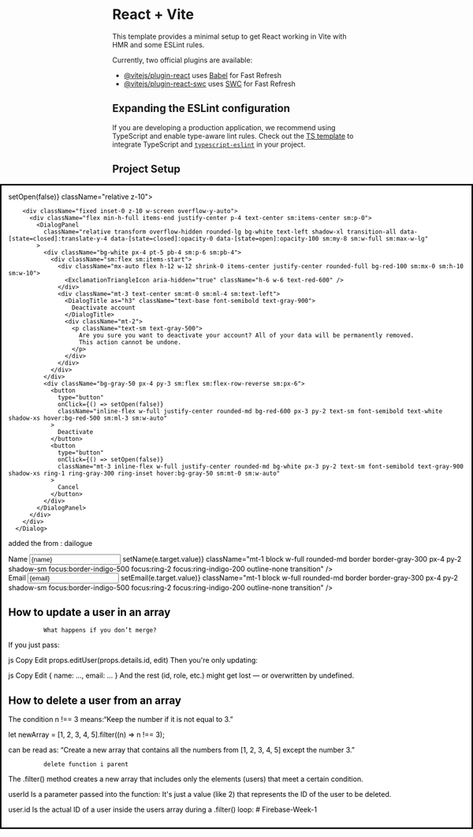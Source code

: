 # React + Vite

This template provides a minimal setup to get React working in Vite with HMR and some ESLint rules.

Currently, two official plugins are available:

- [@vitejs/plugin-react](https://github.com/vitejs/vite-plugin-react/blob/main/packages/plugin-react/README.md) uses [Babel](https://babeljs.io/) for Fast Refresh
- [@vitejs/plugin-react-swc](https://github.com/vitejs/vite-plugin-react-swc) uses [SWC](https://swc.rs/) for Fast Refresh

## Expanding the ESLint configuration

If you are developing a production application, we recommend using TypeScript and enable type-aware lint rules. Check out the [TS template](https://github.com/vitejs/vite/tree/main/packages/create-vite/template-react-ts) to integrate TypeScript and [`typescript-eslint`](https://typescript-eslint.io) in your project.











## Project Setup


   <Dialog open={open} onClose={() => setOpen(false)} className="relative z-10">
        <DialogBackdrop
          className="fixed inset-0 bg-gray-500/75 transition-opacity data-[state=closed]:opacity-0 data-[state=open]:opacity-100"
        />

        <div className="fixed inset-0 z-10 w-screen overflow-y-auto">
          <div className="flex min-h-full items-end justify-center p-4 text-center sm:items-center sm:p-0">
            <DialogPanel
              className="relative transform overflow-hidden rounded-lg bg-white text-left shadow-xl transition-all data-[state=closed]:translate-y-4 data-[state=closed]:opacity-0 data-[state=open]:opacity-100 sm:my-8 sm:w-full sm:max-w-lg"
            >
              <div className="bg-white px-4 pt-5 pb-4 sm:p-6 sm:pb-4">
                <div className="sm:flex sm:items-start">
                  <div className="mx-auto flex h-12 w-12 shrink-0 items-center justify-center rounded-full bg-red-100 sm:mx-0 sm:h-10 sm:w-10">
                    <ExclamationTriangleIcon aria-hidden="true" className="h-6 w-6 text-red-600" />
                  </div>
                  <div className="mt-3 text-center sm:mt-0 sm:ml-4 sm:text-left">
                    <DialogTitle as="h3" className="text-base font-semibold text-gray-900">
                      Deactivate account
                    </DialogTitle>
                    <div className="mt-2">
                      <p className="text-sm text-gray-500">
                        Are you sure you want to deactivate your account? All of your data will be permanently removed.
                        This action cannot be undone.
                      </p>
                    </div>
                  </div>
                </div>
              </div>
              <div className="bg-gray-50 px-4 py-3 sm:flex sm:flex-row-reverse sm:px-6">
                <button
                  type="button"
                  onClick={() => setOpen(false)}
                  className="inline-flex w-full justify-center rounded-md bg-red-600 px-3 py-2 text-sm font-semibold text-white shadow-xs hover:bg-red-500 sm:ml-3 sm:w-auto"
                >
                  Deactivate
                </button>
                <button
                  type="button"
                  onClick={() => setOpen(false)}
                  className="mt-3 inline-flex w-full justify-center rounded-md bg-white px-3 py-2 text-sm font-semibold text-gray-900 shadow-xs ring-1 ring-gray-300 ring-inset hover:bg-gray-50 sm:mt-0 sm:w-auto"
                >
                  Cancel
                </button>
              </div>
            </DialogPanel>
          </div>
        </div>
      </Dialog>








added the from :
dailogue

<div className="mt-4 space-y-4">
                      <div>
                        <label className="block text-sm font-medium text-gray-700">Name</label>
                        <input
                          type="text"
                          value={name}
                          onChange={(e) => setName(e.target.value)}
                          className="mt-1 block w-full rounded-md border border-gray-300 px-4 py-2 shadow-sm focus:border-indigo-500 focus:ring-2 focus:ring-indigo-200 outline-none transition"
                        />
                      </div>
                      <div>
                        <label className="block text-sm font-medium text-gray-700">Email</label>
                        <input
                          type="email"
                          value={email}
                          onChange={(e) => setEmail(e.target.value)}
                          className="mt-1 block w-full rounded-md border border-gray-300 px-4 py-2 shadow-sm focus:border-indigo-500 focus:ring-2 focus:ring-indigo-200 outline-none transition"
                        />
                      </div>
                    </div>
                  </div>
                </div>
              </div>


## How to update a user in an array
              What happens if you don’t merge?
If you just pass:

js
Copy
Edit
props.editUser(props.details.id, edit)
Then you're only updating:

js
Copy
Edit
{ name: ..., email: ... }
And the rest (id, role, etc.) might get lost — or overwritten by undefined.

## How to delete a user from an array

The condition n !== 3 means:“Keep the number if it is not equal to 3.”

let newArray = [1, 2, 3, 4, 5].filter((n) => n !== 3);

can be read as:
“Create a new array that contains all the numbers from [1, 2, 3, 4, 5] except the number 3.”

              delete function i parent 
The .filter() method creates a new array that includes only the elements (users) that meet a certain condition.


userId
Is a parameter passed into the function: It's just a value (like 2) that represents the ID of the user to be deleted.

 user.id
Is the actual ID of a user inside the users array during a .filter() loop: #   F i r e b a s e - W e e k - 1  
 
